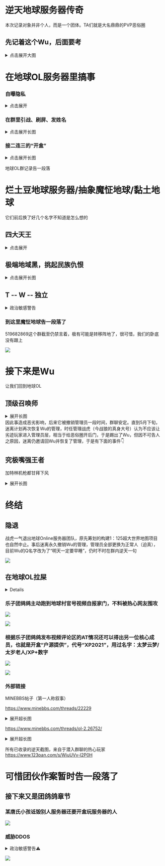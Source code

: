 # 逆天地球服务器传奇
本次记录对象并非个人，而是一个团体。TA们就是大名鼎鼎的PVP恶俗圈


## 先记着这个Wu，后面要考

<details>
  
<summary>点击展开大图</summary>
  
![](/others/earth/Wu.jpg)

![](/others/earth/Wu/哔哩哔哩.jpg)

https://space.bilibili.com/3546574909082318

</details>

# 在地球OL服务器里搞事

### 自曝隐私
<details>
  
<summary>点击展开</summary>
  
![](/others/earth/自曝.png)

然后反悔了开始求人帮忙了

![](/others/earth/后悔发布自己隐私信息.png)

因为后悔发了自己个人信息刷屏AT管理员撤回，但被禁言了（滑稽）

![](/others/earth/刷屏被禁言.png)

![](/others/earth/刷屏被禁言后私聊辱骂管理.png)

</details>

###   在群里引战、刷屏、发姓名
<details>
<summary>点击展开长图</summary>

简介：地球Online，是一个世界地图服务器，腐竹为迷离（暂不讨论），曾和地球村服务器联谊，地图存档均由战虎制作并调配，迷离提供高容量高RAM云主机用于生成大体积地图

![](/others/earth/0.jpg)

后来试图欺骗群主迷离，不料截图证据一直存着
![](/others/earth/1.jpg)

深夜潜入群聊刷屏炸群，记录于2024大年三十

![](/others/earth/深夜潜入群聊刷屏.png)

刘弘本人词条：https://baike.baidu.com/item/%E5%88%98%E5%BC%98/1027041

</details>

### 接二连三的“开盒”
<details>
<summary>点击展开长图</summary>

（生成大众名）

![](/others/earth/开盒1.jpg)
![](/others/earth/开盒2.jpg)
![](/others/earth/开盒3.jpg)
![](/others/earth/开盒4.png)

</details>

地球OL群记录告一段落

# 烂土豆地球服务器/抽象魔怔地球/黏土地球

它们前后换了好几个名字不知道是怎么想的

## 四大天王

<details>
<summary>点击展开</summary>

骨干成员——主力输出

![](/others/earth/骨干成员/明泽.jpg)
![](/others/earth/骨干成员/qsllw.jpg)
![](/others/earth/骨干成员/腐烂盾.jpg)
![](/others/earth/骨干成员/牛马.jpg)

</details>

## 极端地域黑，挑起民族仇恨

<details>
<summary>点击展开长图</summary>

![](/others/earth/河南、上海震怒.jpg)

</details>



## T -- W -- 独立
<details>
<summary>政治敏感警告</summary>

![](/others/earth/台独1.jpg)

![](/others/earth/台独2.jpg)

![](/others/earth/台独3.jpg)

</details>



### 到这里魔怔地球告一段落了
519682869这个群截至仍禁言着，极有可能是转移阵地了，很可惜，我们的卧底没有跟上

![](/others/earth/群现状.jpg)

# 接下来是Wu

让我们回到地球OL

## 顶级召唤师
<details>
<summary>展开长图</summary>

记录于大年三十

![](/others/earth/Wu/深夜邀请水军炸群.jpg)

</details>
因此事造成恶劣影响，后来它被撤销管理员一段时间，群聊安定。直到5月下旬，迷离计划再次恢复Wu的管理，时任管理战虎（今战狼的真身大号）认为不应该让劣迹玩家进入管理员层，相当于给恶俗圈开后门，于是踢出了Wu，但因不可告人之原因，迷离仍邀请回Wu并恢复了管理，于是有下面的事件👇

## 究极嘴强王者

加特林机枪都甘拜下风

<details>

<summary>展开长图</summary>

![](/others/earth/Wu/刷屏炸群.png)

PS:据说所谓的真实姓名和照片是看了战虎发在小世界的和室友毕业合照抠下来的（不是查ICP备案！绝对不是😱）


![](/others/earth/Wu/1.png)
![](/others/earth/Wu/2.png)
![](/others/earth/Wu/3.png)
![](/others/earth/Wu/4.png)

</details>

# 终结
## 隐退
战虎一气退出地球Online服务器团队，原先筹划的构建1：125超大世界地图项目也自然中止。事后迷离永久撤销Wu的管理，管理员全部更换为正常人（迫真），目前Wu的Q名字改为了“明天一定要早睡”，仍时不时在群内逆天一句

![](/others/earth/Wu/改名了.jpg)

## 在地球OL拉屎

<details>

![](/others/earth/2.jpg)

</details>

### 乐子团鸽鸽主动跑到地球村官号视频自报家门，不料被热心网友围攻

![](/others/earth/哔哩哔哩/哔哩哔哩评论区.png)


![](/others/earth/哔哩哔哩/哔哩哔哩个人空间2.jpg)


### 根据乐子团鸽鸽发布视频评论区的AT情况还可以得出另一位核心成员，也就是开盒“户源提供”，代号“XP2021”，用过名字：太梦云梦/太岁老人/XP+数字

![](/others/earth/哔哩哔哩/哔哩哔哩个人空间1.jpg)

![](/others/earth/哔哩哔哩/逆天视频简介.jpg)

### 外部链接
MINEBBS帖子（第一人称叙事）

https://www.minebbs.com/threads/22229

<details>
<summary>展开超长图</summary>

![](/others/earth/minebbs-22229页面截图.jpeg)

</details>

https://www.minebbs.com/threads/ol-2.26752/

<details>
<summary>展开超长图</summary>

![](/others/earth/minebbs-ol-226752.jpeg)

</details>

所有已收录的逆天截图，来自于潜入群聊的热心玩家
https://www.123pan.com/s/WiuUVv-l2P0H

# 可惜团伙作案暂时告一段落了

## 接下来又是团鸽鸽章节

### 某唐氏小孩诋毁别人服务器还要开盒玩服务器的人

![](/others/earth/诋毁服务器.jpg)

### 威胁DDOS

<details>
<summary>政治敏感警告⚠</summary>

抱歉了，有些内容太过于炸裂了，只能加码了

![](/others/earth/tuan/ddos1.jpg)
![](/others/earth/tuan/ddos2.jpg)

</details>

![](/others/earth/tuan/ddos3.jpg)